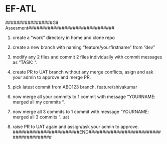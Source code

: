 # EF-ATL
#################Git Assesment###############################
1. create a “work” directory in home and clone repo 
2. create a new branch with naming “feature/yourfirstname“ from “dev”
3. modify any 2 files and commit 2 files individually with commit messages as “TASK: <anytext>“.
4. create PR to UAT branch without any merge conflicts, asign and ask your admin to approve and merge PR.
5. pick latest commit from ABC123 branch.
 feature/shivakumar
6. now merge all your commits to 1 commit with message “YOURNAME: merged all my commits “.

6. now merge all 3 commits to 1 commit with message “YOURNAME: merged all 3 commits “.
 uat
7. raise PR to UAT again and assign/ask your admin to approve.
########################END########################################
